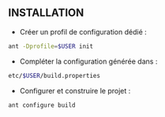 ## INSTALLATION

* Créer un profil de configuration dédié :

```bash
ant -Dprofile=$USER init
```

* Compléter la configuration générée dans :

```bash 
etc/$USER/build.properties
```

* Configurer et construire le projet : 

```bash
ant configure build
```